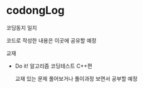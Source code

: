 # codongLog

코딩동지 일지

코드로 작성한 내용은 이곳에 공유할 예정


교재

  - Do it! 알고리즘 코딩테스트 C++편

     교재 있는 문제 풀어보거나 풀이과정 보면서 공부할 예정
